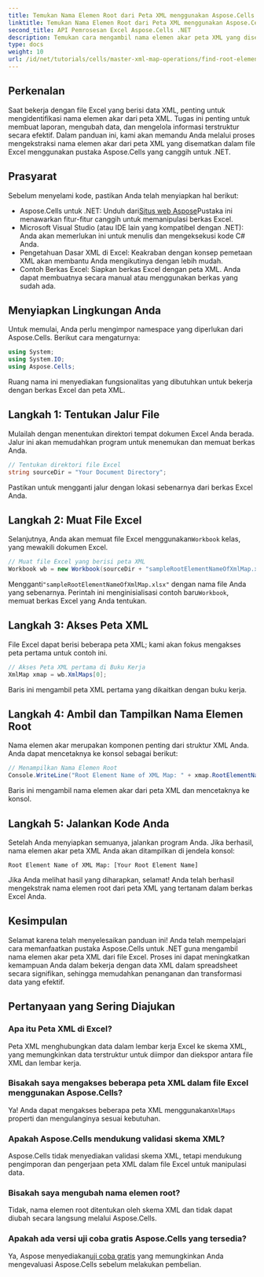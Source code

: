 ```yaml
---
title: Temukan Nama Elemen Root dari Peta XML menggunakan Aspose.Cells
linktitle: Temukan Nama Elemen Root dari Peta XML menggunakan Aspose.Cells
second_title: API Pemrosesan Excel Aspose.Cells .NET
description: Temukan cara mengambil nama elemen akar peta XML yang disematkan dalam file Excel secara efisien menggunakan Aspose.Cells untuk .NET. Panduan langkah demi langkah ini memandu Anda memuat dokumen Excel Anda.
type: docs
weight: 10
url: /id/net/tutorials/cells/master-xml-map-operations/find-root-element-name-from-xml-map/
---
```

## Perkenalan

Saat bekerja dengan file Excel yang berisi data XML, penting untuk mengidentifikasi nama elemen akar dari peta XML. Tugas ini penting untuk membuat laporan, mengubah data, dan mengelola informasi terstruktur secara efektif. Dalam panduan ini, kami akan memandu Anda melalui proses mengekstraksi nama elemen akar dari peta XML yang disematkan dalam file Excel menggunakan pustaka Aspose.Cells yang canggih untuk .NET.

## Prasyarat

Sebelum menyelami kode, pastikan Anda telah menyiapkan hal berikut:
- Aspose.Cells untuk .NET: Unduh dari[Situs web Aspose](https://releases.aspose.com/cells/net/)Pustaka ini menawarkan fitur-fitur canggih untuk memanipulasi berkas Excel.
- Microsoft Visual Studio (atau IDE lain yang kompatibel dengan .NET): Anda akan memerlukan ini untuk menulis dan mengeksekusi kode C# Anda.
- Pengetahuan Dasar XML di Excel: Keakraban dengan konsep pemetaan XML akan membantu Anda mengikutinya dengan lebih mudah.
- Contoh Berkas Excel: Siapkan berkas Excel dengan peta XML. Anda dapat membuatnya secara manual atau menggunakan berkas yang sudah ada.

## Menyiapkan Lingkungan Anda
Untuk memulai, Anda perlu mengimpor namespace yang diperlukan dari Aspose.Cells. Berikut cara mengaturnya:

```csharp
using System;
using System.IO;
using Aspose.Cells;
```

Ruang nama ini menyediakan fungsionalitas yang dibutuhkan untuk bekerja dengan berkas Excel dan peta XML.

## Langkah 1: Tentukan Jalur File
Mulailah dengan menentukan direktori tempat dokumen Excel Anda berada. Jalur ini akan memudahkan program untuk menemukan dan memuat berkas Anda.

```csharp
// Tentukan direktori file Excel
string sourceDir = "Your Document Directory";
```

Pastikan untuk mengganti jalur dengan lokasi sebenarnya dari berkas Excel Anda.

## Langkah 2: Muat File Excel
 Selanjutnya, Anda akan memuat file Excel menggunakan`Workbook` kelas, yang mewakili dokumen Excel.

```csharp
// Muat file Excel yang berisi peta XML
Workbook wb = new Workbook(sourceDir + "sampleRootElementNameOfXmlMap.xlsx");
```

 Mengganti`"sampleRootElementNameOfXmlMap.xlsx"` dengan nama file Anda yang sebenarnya. Perintah ini menginisialisasi contoh baru`Workbook`, memuat berkas Excel yang Anda tentukan.

## Langkah 3: Akses Peta XML
File Excel dapat berisi beberapa peta XML; kami akan fokus mengakses peta pertama untuk contoh ini.

```csharp
// Akses Peta XML pertama di Buku Kerja
XmlMap xmap = wb.XmlMaps[0];
```

Baris ini mengambil peta XML pertama yang dikaitkan dengan buku kerja.

## Langkah 4: Ambil dan Tampilkan Nama Elemen Root
Nama elemen akar merupakan komponen penting dari struktur XML Anda. Anda dapat mencetaknya ke konsol sebagai berikut:

```csharp
// Menampilkan Nama Elemen Root
Console.WriteLine("Root Element Name of XML Map: " + xmap.RootElementName);
```

Baris ini mengambil nama elemen akar dari peta XML dan mencetaknya ke konsol.

## Langkah 5: Jalankan Kode Anda
Setelah Anda menyiapkan semuanya, jalankan program Anda. Jika berhasil, nama elemen akar peta XML Anda akan ditampilkan di jendela konsol:

```plaintext
Root Element Name of XML Map: [Your Root Element Name]
```

Jika Anda melihat hasil yang diharapkan, selamat! Anda telah berhasil mengekstrak nama elemen root dari peta XML yang tertanam dalam berkas Excel Anda.

## Kesimpulan
Selamat karena telah menyelesaikan panduan ini! Anda telah mempelajari cara memanfaatkan pustaka Aspose.Cells untuk .NET guna mengambil nama elemen akar peta XML dari file Excel. Proses ini dapat meningkatkan kemampuan Anda dalam bekerja dengan data XML dalam spreadsheet secara signifikan, sehingga memudahkan penanganan dan transformasi data yang efektif.

## Pertanyaan yang Sering Diajukan

### Apa itu Peta XML di Excel?
Peta XML menghubungkan data dalam lembar kerja Excel ke skema XML, yang memungkinkan data terstruktur untuk diimpor dan diekspor antara file XML dan lembar kerja.

### Bisakah saya mengakses beberapa peta XML dalam file Excel menggunakan Aspose.Cells?
 Ya! Anda dapat mengakses beberapa peta XML menggunakan`XmlMaps` properti dan mengulanginya sesuai kebutuhan.

### Apakah Aspose.Cells mendukung validasi skema XML?
Aspose.Cells tidak menyediakan validasi skema XML, tetapi mendukung pengimporan dan pengerjaan peta XML dalam file Excel untuk manipulasi data.

### Bisakah saya mengubah nama elemen root?
Tidak, nama elemen root ditentukan oleh skema XML dan tidak dapat diubah secara langsung melalui Aspose.Cells.

### Apakah ada versi uji coba gratis Aspose.Cells yang tersedia?
 Ya, Aspose menyediakan[uji coba gratis](https://releases.aspose.com/) yang memungkinkan Anda mengevaluasi Aspose.Cells sebelum melakukan pembelian.
